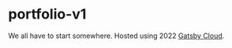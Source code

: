 # portfolio-v1
We all have to start somewhere. Hosted using 2022 [Gatsby Cloud](https://www.gatsbyjs.com/products/cloud/). 
